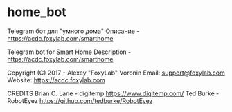 # home_bot
Telegram бот для "умного дома"
Описание - https://acdc.foxylab.com/smarthome

Telegram bot for Smart Home
Description - https://acdc.foxylab.com/smarthome

Copyright (C) 2017 - Alexey "FoxyLab" Voronin
Email:    support@foxylab.com
Website:  https://acdc.foxylab.com

CREDITS
Brian C. Lane - digitemp https://www.digitemp.com/
Ted Burke - RobotEyez https://github.com/tedburke/RobotEyez

